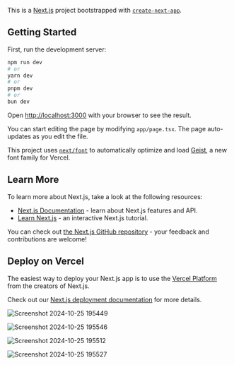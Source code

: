 This is a [Next.js](https://nextjs.org) project bootstrapped with [`create-next-app`](https://nextjs.org/docs/app/api-reference/cli/create-next-app).

## Getting Started

First, run the development server:

```bash
npm run dev
# or
yarn dev
# or
pnpm dev
# or
bun dev
```

Open [http://localhost:3000](http://localhost:3000) with your browser to see the result.

You can start editing the page by modifying `app/page.tsx`. The page auto-updates as you edit the file.

This project uses [`next/font`](https://nextjs.org/docs/app/building-your-application/optimizing/fonts) to automatically optimize and load [Geist](https://vercel.com/font), a new font family for Vercel.

## Learn More

To learn more about Next.js, take a look at the following resources:

- [Next.js Documentation](https://nextjs.org/docs) - learn about Next.js features and API.
- [Learn Next.js](https://nextjs.org/learn) - an interactive Next.js tutorial.

You can check out [the Next.js GitHub repository](https://github.com/vercel/next.js) - your feedback and contributions are welcome!

## Deploy on Vercel

The easiest way to deploy your Next.js app is to use the [Vercel Platform](https://vercel.com/new?utm_medium=default-template&filter=next.js&utm_source=create-next-app&utm_campaign=create-next-app-readme) from the creators of Next.js.

Check out our [Next.js deployment documentation](https://nextjs.org/docs/app/building-your-application/deploying) for more details.

![Screenshot 2024-10-25 195449](https://github.com/user-attachments/assets/596105cb-603c-43ab-a6b5-6733b558e840)

![Screenshot 2024-10-25 195546](https://github.com/user-attachments/assets/301582a3-47e1-40aa-9eb6-1a8de73ad616)

![Screenshot 2024-10-25 195512](https://github.com/user-attachments/assets/58d15bcb-3165-49ec-9916-2d5019c6f9bb)

![Screenshot 2024-10-25 195527](https://github.com/user-attachments/assets/ca5890bc-ca2b-4905-81aa-4f015da050cb)


